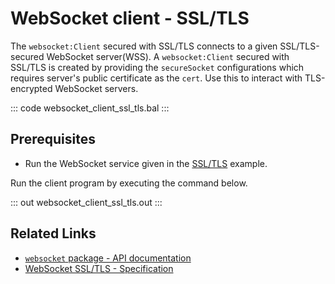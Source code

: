# WebSocket client - SSL/TLS

The `websocket:Client` secured with SSL/TLS connects to a given SSL/TLS-secured WebSocket server(WSS). A `websocket:Client` secured with SSL/TLS is created by providing the `secureSocket` configurations which requires server's public certificate as the `cert`. Use this to interact with TLS-encrypted WebSocket servers.

::: code websocket_client_ssl_tls.bal :::

## Prerequisites
- Run the WebSocket service given in the [SSL/TLS](/learn/by-example/websocket-service-ssl-tls/) example.

Run the client program by executing the command below.

::: out websocket_client_ssl_tls.out :::

## Related Links
- [`websocket` package - API documentation](https://lib.ballerina.io/ballerina/websocket/latest)
- [WebSocket SSL/TLS - Specification](/spec/websocket/#5-securing-the-websocket-connections)
